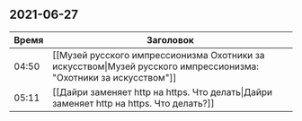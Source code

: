 ## 2021-06-27
| Время | Заголовок |
| --- | --- |
| 04:50 | [[Музей русского импрессионизма Охотники за искусством\|Музей русского импрессионизма: "Охотники за искусством"]] |
| 05:11 | [[Дайри заменяет http на https. Что делать\|Дайри заменяет http на https. Что делать?]] |
